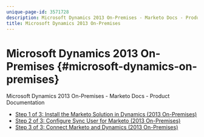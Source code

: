 ```yaml
---
unique-page-id: 3571728
description: Microsoft Dynamics 2013 On-Premises - Marketo Docs - Product Documentation
title: Microsoft Dynamics 2013 On-Premises
---
```


# Microsoft Dynamics 2013 On-Premises {#microsoft-dynamics-on-premises}

Microsoft Dynamics 2013 On-Premises - Marketo Docs - Product Documentation

* [Step 1 of 3: Install the Marketo Solution in Dynamics (2013 On-Premises)](microsoft-dynamics-2013-on-premises/step-1-of-3-install-the-marketo-solution-in-dynamics-2013-on-premises.md)
* [Step 2 of 3: Configure Sync User for Marketo (2013 On-Premises)](microsoft-dynamics-2013-on-premises/step-2-of-3-configure-sync-user-for-marketo-2013-on-premises.md)
* [Step 3 of 3: Connect Marketo and Dynamics (2013 On-Premises)](microsoft-dynamics-2013-on-premises/step-3-of-3-connect-marketo-and-dynamics-2013-on-premises.md)

